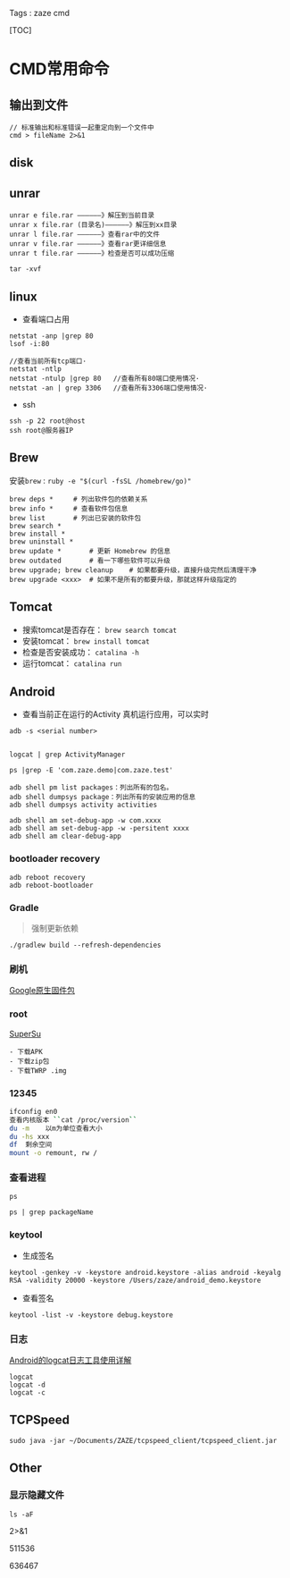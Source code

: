 Tags : zaze cmd

[TOC]

# CMD常用命令

## 输出到文件

```
// 标准输出和标准错误一起重定向到一个文件中
cmd > fileName 2>&1 
```

## disk


## unrar
```
unrar e file.rar ——————》解压到当前目录
unrar x file.rar (目录名)——————》解压到xx目录
unrar l file.rar ——————》查看rar中的文件
unrar v file.rar ——————》查看rar更详细信息
unrar t file.rar ——————》检查是否可以成功压缩

tar -xvf
```


## linux

- 查看端口占用
```
netstat -anp |grep 80
lsof -i:80
 
//查看当前所有tcp端口·
netstat -ntlp   
netstat -ntulp |grep 80   //查看所有80端口使用情况·
netstat -an | grep 3306   //查看所有3306端口使用情况·
```

- ssh
```
ssh -p 22 root@host
ssh root@服务器IP
```


## Brew

安装``brew`` : ``ruby -e "$(curl -fsSL /homebrew/go)"``

```
brew deps *		# 列出软件包的依赖关系
brew info *		# 查看软件包信息
brew list		# 列出已安装的软件包
brew search *
brew install *
brew uninstall *
brew update	*		# 更新 Homebrew 的信息
brew outdated		# 看一下哪些软件可以升级
brew upgrade; brew cleanup    # 如果都要升级，直接升级完然后清理干净
brew upgrade <xxx>	# 如果不是所有的都要升级，那就这样升级指定的

```

## Tomcat

- 搜索tomcat是否存在：
``brew search tomcat``
- 安装tomcat：
``brew install tomcat``
- 检查是否安装成功：
``catalina -h``
- 运行tomcat：
``catalina run``

## Android


- 查看当前正在运行的Activity
真机运行应用，可以实时
```
adb -s <serial number>


logcat | grep ActivityManager

ps |grep -E 'com.zaze.demo|com.zaze.test'

adb shell pm list packages：列出所有的包名。
adb shell dumpsys package：列出所有的安装应用的信息
adb shell dumpsys activity activities

adb shell am set-debug-app -w com.xxxx
adb shell am set-debug-app -w -persitent xxxx
adb shell am clear-debug-app
```
###  bootloader recovery

```
adb reboot recovery
adb reboot-bootloader
```

### Gradle 

> 强制更新依赖
```
./gradlew build --refresh-dependencies
```


### 刷机

[Google原生固件包][1]

### root
[SuperSu][2]

```
- 下载APK
- 下载zip包
- 下载TWRP .img

```

### 12345

```bash
ifconfig en0
查看内核版本 ``cat /proc/version``
du -m    以m为单位查看大小
du -hs xxx
df	剩余空间
mount -o remount, rw /
```


### 查看进程

``ps``

``ps | grep packageName``

### keytool

- 生成签名
```
keytool -genkey -v -keystore android.keystore -alias android -keyalg RSA -validity 20000 -keystore /Users/zaze/android_demo.keystore

```
- 查看签名
```
keytool -list -v -keystore debug.keystore
```

### 日志
[Android的logcat日志工具使用详解][3]

```
logcat
logcat -d
logcat -c

```

## TCPSpeed

```
sudo java -jar ~/Documents/ZAZE/tcpspeed_client/tcpspeed_client.jar
```

## Other

### 显示隐藏文件

``ls -aF``

2>&1

511536

636467


  [1]: https://developers.google.com/android/nexus/images
  [2]: http://www.supersu.com/download
  [3]: http://ghoulich.xninja.org/2015/12/08/android_logcat_manual/